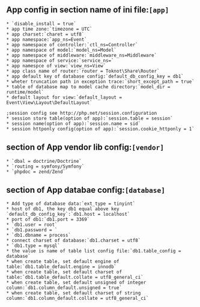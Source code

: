 
## App config in section name of ini file:`[app]`

    * `disable_install = true`
    * app time zone:`timezone = UTC`
    * app charset:`charet = utf8`
    * app namespace:`app_ns=Event`
    * app namespace of controller:`ctl_ns=Controller`
    * app namespace of model:`model_ns=Model`
    * app namespace of middleware:`middleware_ns=Middleware`
    * app namespace of service:`service_ns=`
    * app namespce of view:`view_ns=View`
    * app class name of router:`router = Toknot\Share\Router`
    * app default key of database config:`default_db_config_key = db1`
    * wheter truncation path in exception trace:`short_except_path = true`
    * table of database map to model cache directory:`model_dir = runtime/model`
    * default layout for view:`default_layout = Event\View\Layout\DefaultLayout`

    ;session config see http://php.net/session.configuration
    * session store table(option of app):`session.table = session`
    * session name(option of app):`session.name = sid`
    * session httponly config(option of app):`session.cookie_httponly = 1`

## section of App vendor lib config:`[vendor]`
    * `dbal = doctrine/Doctrine`
    * `routing = symfony/Symfony`
    * `phpdoc = zend/Zend`

## section of App databae config:`[database]`
    * Add type of database data:`ext_type = tinyint`
    * host of db1, the key db1 equal above key `default_db_config_key`:`db1.host = localhost`
    * port of db1:`db1.port = 3369`
    * `db1.user = root`
    * `db1.password = `
    * `db1.dbname = process`
    * connect charset of database:`db1.charset = utf8`
    * `db1.type = mysql`
    * the value is name of table list config file:`db1.table_config = database`
    * when create table, set default engine of table:`db1.table_default.engine = innodb`
    * when create table, set default charset of table:`db1.table_default.collate = utf8_general_ci`
    * when create table, set default unsigned of integer column:`db1.column_default.unsigned = true`
    * when create table, set default charset of string column:`db1.column_default.collate = utf8_general_ci`
